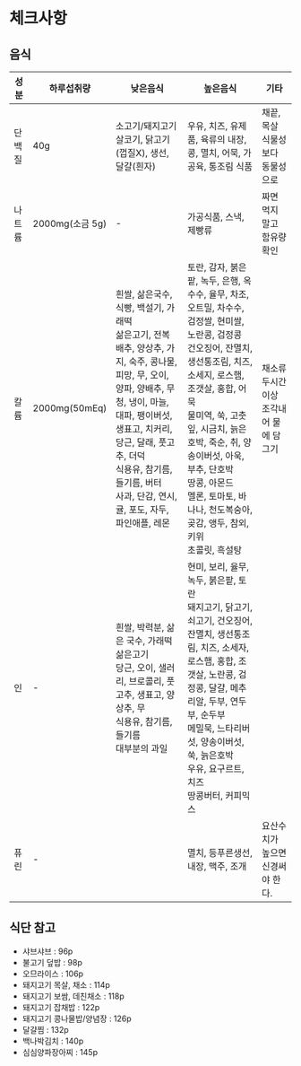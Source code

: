 # 체크사항

## 음식

| 성분 | 하루섭취량 | 낮은음식 | 높은음식 | 기타 |
| -------- | -------- | -------- | -------- | -------- |
| 단백질 | 40g | 소고기/돼지고기 살코기, 닭고기(껍질X), 생선, 달걀(흰자) | 우유, 치즈, 유제품, 육류의 내장, 콩, 멸치, 어묵, 가공육, 통조림 식품 | 채끝, 목살 </br> 식물성 보다 동물성으로 |
| 나트륨 | 2000mg(소금 5g) | - | 가공식품, 스낵, 제빵류 | 짜면 먹지 말고 함유량 확인 |
| 칼륨 | 2000mg(50mEq) | 흰쌀, 삶은국수, 식빵, 백설기, 가래떡 </br> 삶은고기, 전복 </br> 배추, 양상추, 가지, 숙주, 콩나물, 피망, 무, 오이, 양파, 양배추, 무청, 냉이, 마늘, 대파, 팽이버섯, 생표고, 치커리, 당근, 달래, 풋고추, 더덕 </br> 식용유, 참기름, 들기름, 버터 </br> 사과, 단감, 연시, 귤, 포도, 자두, 파인애플, 레몬 | 토란, 감자, 붉은팥, 녹두, 은행, 옥수수, 율무, 차조, 오트밀, 차수수, 검정쌀, 현미쌀, 노란콩, 검정콩 </br> 건오징어, 잔멸치, 생선통조림, 치즈, 소세지, 로스햄, 조갯살, 홍합, 어묵 </br> 물미역, 쑥, 고춧잎, 시금치, 늙은호박, 죽순, 취, 양송이버섯, 아욱, 부추, 단호박 </br> 땅콩, 아몬드 </br> 멜론, 토마토, 바나나, 천도복숭아, 곶감, 앵두, 참외, 키위 </br> 초콜릿, 흑설탕 | 채소류 두시간 이상 조각내어 물에 담그기 |
| 인 | - | 흰쌀, 박력분, 삶은 국수, 가래떡 </br> 삶은고기 </br> 당근, 오이, 샐러리, 브로콜리, 풋고추, 생표고, 양상추, 무 </br> 식용유, 참기름, 들기름 </br> 대부분의 과일 | 현미, 보리, 율무, 녹두, 붉은팥, 토란 </br> 돼지고기, 닭고기, 쇠고기, 건오징어, 잔멸치, 생선통조림, 치즈, 소세자, 로스햄, 홍합, 조갯살, 노란콩, 검정콩, 달걀, 메추리알, 두부, 연두부, 순두부 </br> 메밀묵, 느타리버섯, 양송이버섯, 쑥, 늙은호박 </br> 우유, 요구르트, 치즈 </br> 땅콩버터, 커피믹스 | | |
| 퓨린 | - | | 멸치, 등푸른생선, 내장, 맥주, 조개 | 요산수치가 높으면 신경써야 한다. |

## 식단 참고

- 샤브샤브 : 96p
- 불고기 덮밥 : 98p
- 오므라이스 : 106p
- 돼지고기 목살, 채소 : 114p
- 돼지고기 보쌈, 데친채소 : 118p
- 돼지고기 잡채밥 : 122p
- 돼지고기 콩나물밥/양념장 : 126p
- 달걀찜 : 132p
- 백나박김치 : 140p
- 심심양파장아찌 : 145p